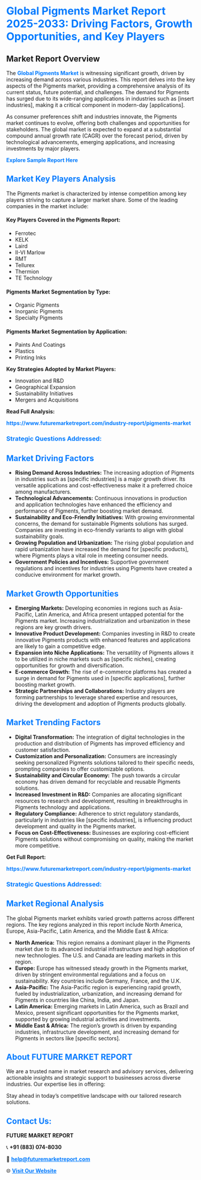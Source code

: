 <h1 style="color: #007BFF;">Global Pigments Market Report 2025-2033: Driving Factors, Growth Opportunities, and Key Players</h1>

<section id="overview">
<h2>Market Report Overview</h2>
<p>The <a href="https://www.futuremarketreport.com/industry-report/pigments-market" style="color: #007BFF; text-decoration: none;"><strong>Global Pigments Market</strong></a> is witnessing significant growth, driven by increasing demand across various industries. This report delves into the key aspects of the Pigments market, providing a comprehensive analysis of its current status, future potential, and challenges. The demand for Pigments has surged due to its wide-ranging applications in industries such as [insert industries], making it a critical component in modern-day [applications].</p>
<p>As consumer preferences shift and industries innovate, the Pigments market continues to evolve, offering both challenges and opportunities for stakeholders. The global market is expected to expand at a substantial compound annual growth rate (CAGR) over the forecast period, driven by technological advancements, emerging applications, and increasing investments by major players.</p>
</section>

<section id="overview">
<p><a href="https://www.futuremarketreport.com/request-sample/reportId=50966" style="color: #007BFF; text-decoration: none;"><strong>Explore Sample Report Here</strong></a></p>
</section>

<section id="key-players">
<h2 style="color: #007BFF;">Market Key Players Analysis</h2>
<p>The Pigments market is characterized by intense competition among key players striving to capture a larger market share. Some of the leading companies in the market include:</p>
<h4>Key Players Covered in the Pigments Report:</h4>
<ul><li>Ferrotec</li><li>KELK</li><li>Laird</li><li>II-VI Marlow</li><li>RMT</li><li>Tellurex</li><li>Thermion</li><li>TE Technology</li></ul>
<h4>Pigments Market Segmentation by Type:</h4>
<ul><li>Organic Pigments</li><li>Inorganic Pigments</li><li>Specialty Pigments</li></ul>

<h4>Pigments Market Segmentation by Application:</h4>
<ul><li>Paints And Coatings</li><li>Plastics</li><li>Printing Inks</li></ul>
<p><strong>Key Strategies Adopted by Market Players:</strong></p>
<ul>
<li>Innovation and R&D</li>
<li>Geographical Expansion</li>
<li>Sustainability Initiatives</li>
<li>Mergers and Acquisitions</li>
</ul>
</section>

<section>
<p><strong>Read Full Analysis: </strong></p><a href="https://www.futuremarketreport.com/industry-report/pigments-market" style="color: #007BFF; text-decoration: none;"><strong>https://www.futuremarketreport.com/industry-report/pigments-market</strong></a>
<h3 style="color: #007BFF;">Strategic Questions Addressed:</h3>
</section>

<section id="driving-factors">
<h2 style="color: #007BFF;">Market Driving Factors</h2>
<ul>
<li><strong>Rising Demand Across Industries:</strong> The increasing adoption of Pigments in industries such as [specific industries] is a major growth driver. Its versatile applications and cost-effectiveness make it a preferred choice among manufacturers.</li>
<li><strong>Technological Advancements:</strong> Continuous innovations in production and application technologies have enhanced the efficiency and performance of Pigments, further boosting market demand.</li>
<li><strong>Sustainability and Eco-Friendly Initiatives:</strong> With growing environmental concerns, the demand for sustainable Pigments solutions has surged. Companies are investing in eco-friendly variants to align with global sustainability goals.</li>
<li><strong>Growing Population and Urbanization:</strong> The rising global population and rapid urbanization have increased the demand for [specific products], where Pigments plays a vital role in meeting consumer needs.</li>
<li><strong>Government Policies and Incentives:</strong> Supportive government regulations and incentives for industries using Pigments have created a conducive environment for market growth.</li>
</ul>
</section>

<section id="growth-opportunities">
<h2 style="color: #007BFF;">Market Growth Opportunities</h2>
<ul>
<li><strong>Emerging Markets:</strong> Developing economies in regions such as Asia-Pacific, Latin America, and Africa present untapped potential for the Pigments market. Increasing industrialization and urbanization in these regions are key growth drivers.</li>
<li><strong>Innovative Product Development:</strong> Companies investing in R&D to create innovative Pigments products with enhanced features and applications are likely to gain a competitive edge.</li>
<li><strong>Expansion into Niche Applications:</strong> The versatility of Pigments allows it to be utilized in niche markets such as [specific niches], creating opportunities for growth and diversification.</li>
<li><strong>E-commerce Growth:</strong> The rise of e-commerce platforms has created a surge in demand for Pigments used in [specific applications], further boosting market growth.</li>
<li><strong>Strategic Partnerships and Collaborations:</strong> Industry players are forming partnerships to leverage shared expertise and resources, driving the development and adoption of Pigments products globally.</li>
</ul>
</section>

<section id="trending-factors">
<h2 style="color: #007BFF;">Market Trending Factors</h2>
<ul>
<li><strong>Digital Transformation:</strong> The integration of digital technologies in the production and distribution of Pigments has improved efficiency and customer satisfaction.</li>
<li><strong>Customization and Personalization:</strong> Consumers are increasingly seeking personalized Pigments solutions tailored to their specific needs, prompting companies to offer customizable options.</li>
<li><strong>Sustainability and Circular Economy:</strong> The push towards a circular economy has driven demand for recyclable and reusable Pigments solutions.</li>
<li><strong>Increased Investment in R&D:</strong> Companies are allocating significant resources to research and development, resulting in breakthroughs in Pigments technology and applications.</li>
<li><strong>Regulatory Compliance:</strong> Adherence to strict regulatory standards, particularly in industries like [specific industries], is influencing product development and quality in the Pigments market.</li>
<li><strong>Focus on Cost-Effectiveness:</strong> Businesses are exploring cost-efficient Pigments solutions without compromising on quality, making the market more competitive.</li>
</ul>
</section>

<section>
<p><strong>Get Full Report: </strong></p><a href="https://www.futuremarketreport.com/industry-report/pigments-market" style="color: #007BFF; text-decoration: none;"><strong>https://www.futuremarketreport.com/industry-report/pigments-market</strong></a>
<h3 style="color: #007BFF;">Strategic Questions Addressed:</h3>
</section>


<section id="regional-analysis">
<h2 style="color: #007BFF;">Market Regional Analysis</h2>
<p>The global Pigments market exhibits varied growth patterns across different regions. The key regions analyzed in this report include North America, Europe, Asia-Pacific, Latin America, and the Middle East & Africa:</p>
<ul>
<li><strong>North America:</strong> This region remains a dominant player in the Pigments market due to its advanced industrial infrastructure and high adoption of new technologies. The U.S. and Canada are leading markets in this region.</li>
<li><strong>Europe:</strong> Europe has witnessed steady growth in the Pigments market, driven by stringent environmental regulations and a focus on sustainability. Key countries include Germany, France, and the U.K.</li>
<li><strong>Asia-Pacific:</strong> The Asia-Pacific region is experiencing rapid growth, fueled by industrialization, urbanization, and increasing demand for Pigments in countries like China, India, and Japan.</li>
<li><strong>Latin America:</strong> Emerging markets in Latin America, such as Brazil and Mexico, present significant opportunities for the Pigments market, supported by growing industrial activities and investments.</li>
<li><strong>Middle East & Africa:</strong> The region’s growth is driven by expanding industries, infrastructure development, and increasing demand for Pigments in sectors like [specific sectors].</li>
</ul>
</section>

<footer>
<h2 style="color: #007BFF;">About FUTURE MARKET REPORT</h2>
<p>We are a trusted name in market research and advisory services, delivering actionable insights and strategic support to businesses across diverse industries. Our expertise lies in offering:</p>

<p>Stay ahead in today’s competitive landscape with our tailored research solutions.</p>

<h2 style="color: #007BFF;">Contact Us:</h2>
<p><strong>FUTURE MARKET REPORT</strong></p>
<p>📞 <strong>+91 (883) 074-8030</strong></p>
<p>📧 <strong><a href="mailto:help@futuremarketreport.com" style="color: #007BFF;">help@futuremarketreport.com</a></strong></p>
<p>🌐 <strong><a href="https://www.futuremarketreport.com/" style="color: #007BFF;">Visit Our Website</a></strong></p>
</footer>